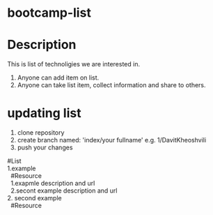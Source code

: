 # bootcamp-list

# Description
This is list of technoligies we are interested in. 
1. Anyone can add item on list. 
2. Anyone can take list item, collect information and share to others.
# updating list
1. clone repository
2. create branch named: 'index/your fullname' e.g. 1/DavitKheoshvili
3. push your changes

#List  
1.example  
&nbsp; #Resource  
&nbsp; 1.exapmle description and url  
&nbsp; 2.secont example description and url  
2. second example  
&nbsp; #Resource  
